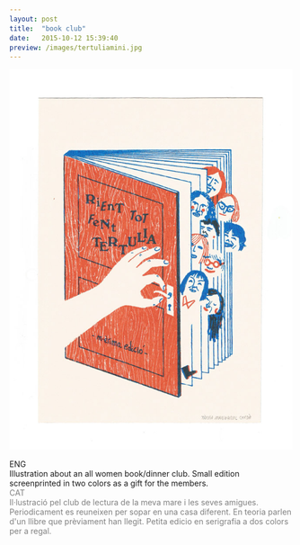 ```yaml
---
layout: post
title:  "book club"
date:   2015-10-12 15:39:40
preview: /images/tertuliamini.jpg
---
```


![Picture 1](/images/tertulia.jpg)

<div class="row">

  <div class="column">
  ENG<br>
  Illustration about an all women book/dinner club. Small edition screenprinted in two colors as a gift for the members. <br>
  </div>

   <div class="column">
   <font color="#808080">
   CAT<br>
    Il·lustració pel club de lectura de la meva mare i les seves amigues. Periodicament es reuneixen per sopar en una casa diferent. En teoria parlen d'un llibre que prèviament han llegit. Petita edicio en serigrafia a dos colors per a regal.
